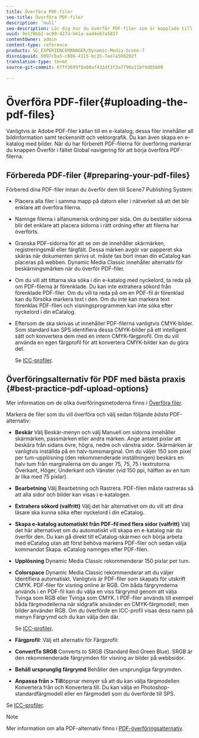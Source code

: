 ```yaml
---
title: Överföra PDF-filer
seo-title: Överföra PDF-filer
description: 'null'
seo-description: Lär dig hur du överför PDF-filer som är kopplade till en e-katalog.
uuid: 9e178bb2-ac09-427a-b61a-aad4e87a5837
contentOwner: admin
content-type: reference
products: SG_EXPERIENCEMANAGER/Dynamic-Media-Scene-7
discoiquuid: 0097cba5-c886-4115-bc35-7ae7a500202f
translation-type: tm+mt
source-git-commit: 6fff3699f8a08af433df3f3a7790a11bf9d05b00

---
```



# Överföra PDF-filer{#uploading-the-pdf-files}

Vanligtvis är Adobe PDF-filer källan till en e-katalog; dessa filer innehåller all bildinformation samt teckensnitt och vektorgrafik. Du kan även skapa en e-katalog med bilder. När du har förberett PDF-filerna för överföring markerar du knappen Överför i fältet Global navigering för att börja överföra PDF-filerna.

## Förbereda PDF-filer {#preparing-your-pdf-files}

Förbered dina PDF-filer innan du överför dem till Scene7 Publishing System:

* Placera alla filer i samma mapp på datorn eller i nätverket så att det blir enklare att överföra filerna.
* Namnge filerna i alfanumerisk ordning per sida. Om du beställer sidorna blir det enklare att placera sidorna i rätt ordning efter att filerna har överförts.
* Granska PDF-sidorna för att se om de innehåller skärmärken, registreringsmål eller färgfält. Dessa märken avgör var papperet ska skäras när dokumenten skrivs ut. måste tas bort innan din eCatalog kan placeras på webben. Dynamic Media Classic innehåller alternativ för beskärningsmärken när du överför PDF-filer.
* Om du vill att tittarna ska söka i din e-katalog med nyckelord, ta reda på om PDF-filerna är förenklade. Du kan inte extrahera sökord från förenklade PDF-filer. Om du vill ta reda på om en PDF-fil är förenklad kan du försöka markera text i den. Om du inte kan markera text förenklas PDF-filen och visningsprogrammen kan inte söka efter nyckelord i din eCatalog.
* Eftersom de ska skrivas ut innehåller PDF-filerna vanligtvis CMYK-bilder. Som standard kan SPS identifiera dessa CMYK-bilder på ett intelligent sätt och konvertera dem med en intern CMYK-färgprofil. Om du vill använda en egen färgprofil för att konvertera CMYK-bilder kan du göra det.

   Se [ICC-profiler](icc-profiles.md#icc_profiles).

## Överföringsalternativ för PDF med bästa praxis {#best-practice-pdf-upload-options}

Mer information om de olika överföringsmetoderna finns i [Överföra filer](uploading-files.md#uploading_your_files).

Markera de filer som du vill överföra och välj sedan följande *bästa* PDF-alternativ:

* **Beskär** Välj Beskär-menyn och välj Manuell om sidorna innehåller skärmärken, passmärken eller andra märken. Ange antalet pixlar att beskära från sidans övre, högra, nedre och vänstra sidor. Skärmärken är vanligtvis inställda på en halv-tumsmarginal. Om du väljer 150 som pixel per tum-upplösning (den rekommenderade inställningen) beskärs en halv tum från marginalerna om du anger 75, 75, 75 i textrutorna Överkant, Höger, Underkant och Vänster (vid 150 ppi, hälften av en tum är lika med 75 pixlar).

* **Bearbetning** Välj Bearbetning och Rastrera. PDF-filen måste rastreras så att alla sidor och bilder kan visas i e-katalogen.

* **Extrahera sökord (valfritt)** Välj det här alternativet om du vill att dina läsare ska kunna söka efter nyckelord i din eCatalog.

* **Skapa e-katalog automatiskt från PDF-fil med flera sidor (valfritt)** Välj det här alternativet om du automatiskt vill skapa en e-katalog när du överför den. Du kan gå direkt till eCatalog-skärmen och börja arbeta med eCatalog utan att först behöva markera PDF-filer och sedan välja kommandot Skapa. eCatalog namnges efter PDF-filen.

* **Upplösning** Dynamic Media Classic rekommenderar 150 pixlar per tum.

* **Colorspace** Dynamic Media Classic rekommenderar att du väljer Identifiera automatiskt. Vanligtvis är PDF-filer som skapats för utskrift CMYK. PDF-filer för visning online är RGB. Om båda färgrymderna används i en PDF-fil kan du välja en viss färgrymd genom att välja Tvinga som RGB eller Tvinga som CMYK. I PDF-filer används till exempel båda färgmodellerna när sidgrafik använder en CMYK-färgmodell, men bilder använder RGB. Om du överförde en ICC-profil visas dess namn på menyn Färgrymd och du kan välja den där.

   Se [ICC-profiler](icc-profiles.md#icc_profiles).

* **Färgprofil**: Välj ett alternativ för Färgprofil:

* **ConvertTo SRGB** Converts to SRGB (Standard Red Green Blue). SRGB är den rekommenderade färgrymden för visning av bilder på webbsidor.

* **Behåll ursprunglig färgrymd** Behåller den ursprungliga färgrymden.

* **Anpassa från > Till**&#x200B;öppnar menyer så att du kan välja färgmodellen Konvertera från och Konvertera till. Du kan välja en Photoshop-standardfärgmodell eller en färgmodell som du överförde till SPS.

Se [ICC-profiler](icc-profiles.md#icc_profiles).

>[!NOTE]
>
>Mer information om alla PDF-alternativ finns i [PDF-överföringsalternativ](pdfs.md#pdf_upload_options).

